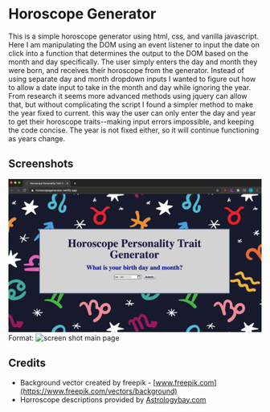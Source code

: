 # Horoscope Generator

This is a simple horoscope generator using html, css, and vanilla javascript. Here I am manipulating the DOM using an event listener to input the date on click into a function that determines the output to the DOM based on the month and day specifically. The user simply enters the day and month they were born, and receives their horoscope from the generator. 
Instead of using separate day and month dropdown inputs I wanted to figure out how to allow a date input to take in the month and day while ignoring the year. From research it seems more advanced methods using jquery can allow that, but without complicating the script I found a simpler method to make the year fixed to current. this way the user can only enter the day and year to get their horoscope traits--making input errors impossible, and keeping the code concise. The year is not fixed either, so it will continue functioning as years change.

## Screenshots

![main page](/Assets/main-page.png)
Format: ![screen shot main page](url)


## Credits

- Background vector created by freepik - [www.freepik.com](https://www.freepik.com/vectors/background)
- Horroscope descriptions provided by [Astrologybay.com](https://astrologybay.com/zodiac-characteristics#:~:text=the%20mutable%20signs.-,Characteristics%20and%20Personality,and%20have%20a%20keen%20intellect)